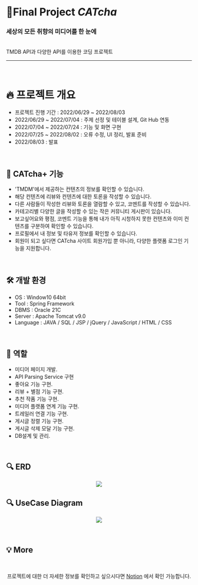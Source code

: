 # 📌Final Project <i><b>CATcha</b></i>
 <p align="center" dir="auto">
    <b><h3>세상의 모든 취향의 미디어를 한 눈에</h3></b>
    <br>TMDB API과 다양한 API를 이용한 코딩 프로젝트
   </p>


<hr>
</br>
<h1 dir="auto">
  🔥 프로젝트 개요
</h1>
<ul dir="auto">
  <li>프로젝트 진행 기간 :  2022/06/29 ~ 2022/08/03</li>
  <li>2022/06/29 ~ 2022/07/04 : 주제 선정 및 테이블 설계, Git Hub 연동</li>
  <li>2022/07/04 ~ 2022/07/24 : 기능 및 화면 구현</li>
  <li>2022/07/25 ~ 2022/08/02 : 오류 수정, UI 정리, 발표 준비</li>
  <li>2022/08/03 : 발표</li>
</ul>
</br>
<h2 dir="auto">
 🎥 CATcha+ 기능
</h2>
<ul dir="auto">
  <li>'TMDM'에서 제공하는 컨텐츠의 정보를 확인할 수 있습니다.</li>
  <li>해당 컨텐츠에 리뷰와 컨텐츠에 대한 토론을 작성할 수 있습니다.</li>
  <li>다른 사람들이 작성한 리뷰와 토론을 열람할 수 있고, 코멘트를 작성할 수 있습니다.</li>
  <li>카테고리별 다양한 글을 작성할 수 있는 작은 커뮤니티 게시판이 있습니다.</li>
  <li>보고싶어요와 평점, 코멘트 기능을 통해 내가 아직 시청하지 못한 컨텐츠와 이미  컨텐츠를 구분하여 확인할 수 있습니다.</li>
  <li>프로필에서 내 정보 및 타유저 정보를 확인할 수 있습니다.</li>
  <li>회원이 되고 싶다면 CATcha 사이트 회원가입 뿐 아니라, 다양한 플랫폼 로그인 기능을 지원합니다.</li>
</ul>
</br>
<!--
<h2 dir="auto">
 🆕 새롭게 추가된 기능
</h2>
<ul dir="auto">
  <li>캘린더 기능을 통해 언제 해당 컨텐츠를 시청했는지 확인할 수 있습니다.</li>
  <li>채팅 기능을 통해 디즈니 플러스를 같이 이용할 사람들을 모집할 수 있습니다.</li>
  <li>내가 작성한 코멘트 뿐만 아니라 타유저가 작성한 코멘트 및 타유저가 좋아한 코멘트를 열람할 수 있습니다.</li>
</ul>
</br>
-->
<h2 dir="auto">
 🛠️ 개발 환경
</h2>
<ul dir="auto">
  <li>OS : Window10 64bit</li>
  <li>Tool : Spring Framework</li>
  <li>DBMS : Oracle 21C</li>
  <li>Server : Apache Tomcat v9.0</li>
  <li>Language : JAVA / SQL / JSP / jQuery / JavaScript / HTML / CSS</li>
</ul>
</br>


<h2 dir="auto">
 📑 역할
</h2>
<ul dir="auto">
  <li>미디어 페이지 개발.</li>
  <li>API Parsing Service 구현</li>
  <li>좋아요 기능 구현.</li>
  <li>리뷰 + 별점 기능 구현.</li>
  <li>추천 작품 기능 구현.</li>
  <li>미디어 플랫폼 연계 기능 구현.</li>
  <li>트레일러 연결 기능 구현.</li>
  <li>게시글 정렬 기능 구현.</li>
  <li>게시글 삭제 모달 기능 구현.</li>
  <li>DB설계 및 관리.</li>
</ul>
<br>

<h2 dir="auto">
 🔍 ERD
</h2>
  <p align="center" dir="auto">
    <img src="https://s3.us-west-2.amazonaws.com/secure.notion-static.com/64478f93-ad99-44d0-b82d-84b2da3e6bf1/Untitled.png?X-Amz-Algorithm=AWS4-HMAC-SHA256&X-Amz-Content-Sha256=UNSIGNED-PAYLOAD&X-Amz-Credential=AKIAT73L2G45EIPT3X45%2F20220731%2Fus-west-2%2Fs3%2Faws4_request&X-Amz-Date=20220731T070704Z&X-Amz-Expires=86400&X-Amz-Signature=079e59896fddc8378ab36b070e65117cce3458477ed68211263304ba0e204626&X-Amz-SignedHeaders=host&response-content-disposition=filename%20%3D%22Untitled.png%22&x-id=GetObject" style="max-width: 100%;">
  </p>
<h2 dir="auto">
 🔍 UseCase Diagram
</h2>
  <p align="center" dir="auto">
    <img src="https://s3.us-west-2.amazonaws.com/secure.notion-static.com/75f455c9-8373-4ccc-9fe3-cebdf48df01c/Untitled.png?X-Amz-Algorithm=AWS4-HMAC-SHA256&X-Amz-Content-Sha256=UNSIGNED-PAYLOAD&X-Amz-Credential=AKIAT73L2G45EIPT3X45%2F20220731%2Fus-west-2%2Fs3%2Faws4_request&X-Amz-Date=20220731T071559Z&X-Amz-Expires=86400&X-Amz-Signature=bee106ab919c063ad21ada7f5b52d5153b809410f2814b6dd39be5d03c41e981&X-Amz-SignedHeaders=host&response-content-disposition=filename%20%3D%22Untitled.png%22&x-id=GetObject" style="max-width: 100%;">
  </p>  


</br>



<h2 dir="auto">
💡 More
</h2>
<br>
  <p align="center" dir="auto">
    프로젝트에 대한 더 자세한 정보를 확인하고 싶으시다면 <a href="https://narrow-tarsal-f76.notion.site/383bbf465cce48db8ff52da6e300ffe9">Notion</a> 에서 확인 가능합니다.
   </p>

